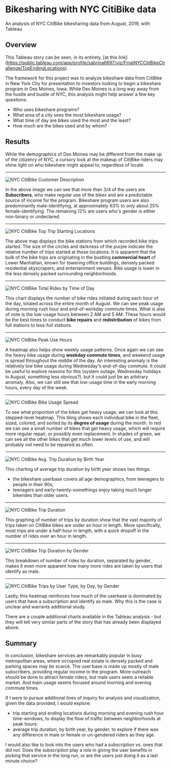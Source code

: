 # Bikesharing with NYC CitiBike data
An analysis of NYC CitiBike bikesharing data from August, 2019, with Tableau

## Overview
This Tableau story can be seen, in its entirety, [at this link]
(https://public.tableau.com/app/profile/sabrina6697/viz/FinalNYCCitiBikeChallenge/TopEndingLocations).

The framework for this project was to analyze bikeshare data from CitiBike in New York City for presentation to investors looking to begin a bikeshare program in Des Moines, Iowa. While Des Moines is a long way away from the hustle and bustle of NYC, this analysis might help answer a few key questions:
- Who uses bikeshare programs?
- What area of a city sees the most bikeshare usage?
- What time of day are bikes used the most and the least?
- How much are the bikes used and by whom?

## Results
While the demographics of Des Moines may be different from the make up of the citizenry of NYC, a cursory look at the makeup of CitiBike riders may shine light on who bikeshare might appeal to, regardless of locale.
***
![NYC CitiBike Customer Description](https://github.com/skaram16/bike_sharing/blob/main/Images/customer_description.png)

In the above image we can see that more than 3/4 of the users are **Subscribers**, who make regular use of the bikes and are a predictable source of income for the program. Bikeshare program users are also predominantly male-identifying, at approximately 63% to only about 25% female-identifying. The remaining 12% are users who's gender is either non-binary or undeclared.
***
![NYC CitiBike Top Trip Starting Locations](https://github.com/skaram16/bike_sharing/blob/main/Images/start_location.png)

The above map displays the bike stations from which recorded bike trips started. The size of the circles and darkness of the purple indicate the relative number of trips started at those locations. It is apparent that the bulk of the bike trips are originating in the bustling **commercial heart** of Lower Manhattan, known for towering office buildings, densely packed residential skyscrapers, and entertainment venues. Bike usage is lower in the less densely packed surrounding neighborhoods. 
***
![NYC CitiBike Total Rides by Time of Day](https://github.com/skaram16/bike_sharing/blob/main/Images/optimal_repair_time.png)

This chart displays the number of bike rides initiated during each hour of the day, totaled across the entire month of August. We can see peak usage during morning rush hour and end-of-workday commute times. What is also of note is the low-usage hours between 2 AM and 5 AM. These hours would be the best times to conduct **bike repairs** and **redistribution** of bikes from full stations to less-full stations.
***
![NYC CitiBike Peak Use Hours](https://github.com/skaram16/bike_sharing/blob/main/Images/peakhours_usage.png)

A heatmap also helps show weekly usage patterns. Once again we can see the heavy bike usage during **weekday commute times**, and weekend usage is spread throughout the middle of the day. An interesting anomaly is the relatively low bike usage during Wednesday's end-of-day commute. It could be useful to explore reasons for this (system outage, Wednesday holidays in August, something less obvious?), but it could just be an arbitrary anomaly. Also, we can still see that low-usage time in the early morning hours, every day of the week.
***
![NYC CitiBike Bike Usage Spread](https://github.com/skaram16/bike_sharing/blob/main/Images/trip_usage_spread.png)

To see what proportion of the bikes get heavy usage, we can look at this stepped-level heatmap. This tiling shows each individual bike in the fleet, sized, colored, and sorted by its **degree of usage** during the month. In red we can see a small number of bikes that get heavy usage, which will require more regular repair, or possibly even replacement. In shades of green, we can see all the other bikes that get much lower levels of use, and will probably not need to be repaired as often.
***
![NYC CitiBike Avg. Trip Duration by Birth Year](https://github.com/skaram16/bike_sharing/blob/main/Images/avg_tripduration.png)

This charting of average trip duration by birth year shows two things:
- the bikeshare userbase covers all age demographics, from teenagers to people in their 90s;
- teenagers and early-twenty-somethings enjoy taking much longer bikerides than older users.
***
![NYC CitiBike Trip Duration](https://github.com/skaram16/bike_sharing/blob/main/Images/trip_duration.png)

This graphing of number of trips by duration show that the vast majority of trips taken on CitiBike bikes are under an hour in length. More specifically, most trips are under a half-hour in length, with a quick dropoff in the number of rides over an hour in length.
***
![NYC CitiBike Trip Duration by Gender](https://github.com/skaram16/bike_sharing/blob/main/Images/trip_duration_gender.png)

This breakdown of number of rides by duration, separated by gender, makes it even more apparent how many more rides are taken by users that identify as male.
***

![NYC CitiBike Trips by User Type, by Day, by Gender](https://github.com/skaram16/bike_sharing/blob/main/Images/trip_usage_gender_day.png)

Lastly, this heatmap reinforces how much of the userbase is dominated by users that have a subscription and identify as male. Why this is the case is unclear and warrants additional study.

There are a couple additional charts available in the Tableau analysis - but they will tell very similar parts of the story that has already been displayed above.

## Summary
In conclusion, bikeshare services are remarkably popular in busy metropolitan areas, where occupied real estate is densely packed and parking spaces may be scarce. The user base is made up mostly of male subscribers, providing regular income to the program. More outreach should be done to attract female riders, but male users seem a reliable market. And main usage seems focused around morning and evening commute times.

If I were to pursue additional lines of inquiry for analysis and visualization, given the data provided, I would explore:
- trip starting and ending locations during morning and evening rush hour time-windows, to display the flow of traffic between neighborhoods at peak hours;
- average trip duration, by birth year, by gender, to explore if there was any difference in male or female or un-gendered riders as they age.

I would also like to look into the users who had a subscription vs. ones that did not. Does the subscription play a role in giving the user benefits in picking that service in the long run, or are the users just doing it as a last minute choice?
